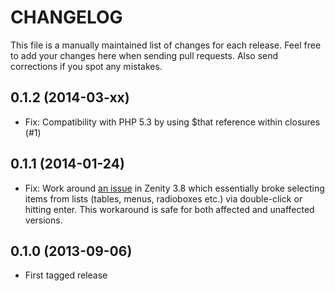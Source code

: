 # CHANGELOG

This file is a manually maintained list of changes for each release. Feel free
to add your changes here when sending pull requests. Also send corrections if
you spot any mistakes.

## 0.1.2 (2014-03-xx)

* Fix: Compatibility with PHP 5.3 by using $that reference within closures
  (#1)

## 0.1.1 (2014-01-24)

* Fix: Work around [an issue](https://bugzilla.gnome.org/show_bug.cgi?id=698683)
  in Zenity 3.8 which essentially broke selecting items from lists (tables,
  menus, radioboxes etc.) via double-click or hitting enter. This workaround is
  safe for both affected and unaffected versions.

## 0.1.0 (2013-09-06)

* First tagged release

